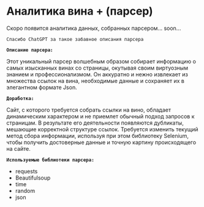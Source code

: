 # Аналитика вина + (парсер)

Скоро появится аналитика данных, собранных парсером... soon...

`Спасибо ChatGPT за такое забавное описания парсера`

**`Описание парсера:`**

Этот уникальный парсер волшебным образом собирает информацию о самых изысканных винах со страницы, окутывая своим виртуозным знанием и профессионализмом. Он аккуратно и нежно извлекает из множества ссылок на вина, необходимые данные и сохраняет их в элегантном формате Json.

**`Доработка:`**

Сайт, с которого требуется собрать ссылки на вино, обладает динамическим характером и не приемлет обычный подход запросов к страницам. В результате его деятельности появляются дубликаты, мешающие корректной структуре ссылок. Требуется изменить текущий метод сбора информации, используя при этом библиотеку Selenium, чтобы получить достоверные данные и точную картину происходящего на сайте.

**`Используемые библиотеки парсера:`**
* requests
* Beautifulsoup
* time
* random
* json
